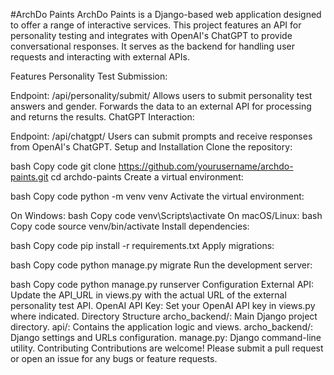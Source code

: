 #ArchDo Paints
ArchDo Paints is a Django-based web application designed to offer a range of interactive services. This project features an API for personality testing and integrates with OpenAI's ChatGPT to provide conversational responses. It serves as the backend for handling user requests and interacting with external APIs.

Features
Personality Test Submission:

Endpoint: /api/personality/submit/
Allows users to submit personality test answers and gender.
Forwards the data to an external API for processing and returns the results.
ChatGPT Interaction:

Endpoint: /api/chatgpt/
Users can submit prompts and receive responses from OpenAI's ChatGPT.
Setup and Installation
Clone the repository:

bash
Copy code
git clone https://github.com/yourusername/archdo-paints.git
cd archdo-paints
Create a virtual environment:

bash
Copy code
python -m venv venv
Activate the virtual environment:

On Windows:
bash
Copy code
venv\Scripts\activate
On macOS/Linux:
bash
Copy code
source venv/bin/activate
Install dependencies:

bash
Copy code
pip install -r requirements.txt
Apply migrations:

bash
Copy code
python manage.py migrate
Run the development server:

bash
Copy code
python manage.py runserver
Configuration
External API: Update the API_URL in views.py with the actual URL of the external personality test API.
OpenAI API Key: Set your OpenAI API key in views.py where indicated.
Directory Structure
archo_backend/: Main Django project directory.
api/: Contains the application logic and views.
archo_backend/: Django settings and URLs configuration.
manage.py: Django command-line utility.
Contributing
Contributions are welcome! Please submit a pull request or open an issue for any bugs or feature requests.
